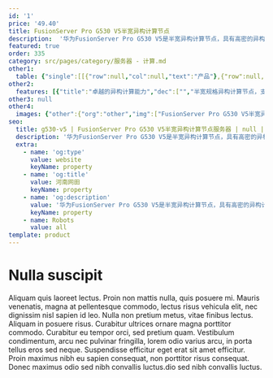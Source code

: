 ```yaml
---
id: '1'
price: '49.40'
title: FusionServer Pro G530 V5半宽异构计算节点
description:  '华为FusionServer Pro G530 V5是半宽异构计算节点，具有高密的异构计算能力，支持GPUDirect RDMA和P2P互联技术；支持多种CPU:GPU配比，为多样化应用负载提供最优的异构拓扑配置；基于全模块化设计，支持CPU和异构部件的长期演进。FusionServer Pro G530 V5适配AI推理、HPC、智能云和数据库等应用场景加速。'
featured: true
order: 335
category: src/pages/category/服务器 - 计算.md
other1: 
  table: {"single":[[{"row":null,"col":null,"text":"产品"},{"row":null,"col":null,"text":"G530 V5"}],[{"row":null,"col":null,"text":"形态"},{"row":null,"col":null,"text":"半宽异构计算节点"}],[{"row":null,"col":null,"text":"GPU加速卡"},{"row":null,"col":null,"text":"最多支持16个GPU卡"}],[{"row":null,"col":null,"text":"处理器"},{"row":null,"col":null,"text":"2个处理器"}],[{"row":null,"col":null,"text":"内存"},{"row":null,"col":null,"text":"最多24个DDR4 DIMM插槽"}],[{"row":null,"col":null,"text":"本地存储"},{"row":null,"col":null,"text":"16*P4机型：支持2块2.5英寸NVMe SSD/SAS/SATA硬盘\n4*双槽位GPU机型或8*单槽位GPU机型：支持4块3.5英寸SAS/SATA硬盘、2块2.5英寸NVMe SSD/SAS/SATA硬盘*"}],[{"row":null,"col":null,"text":"RAID支持"},{"row":null,"col":null,"text":"支持RAID0、1、10、5、50、6、60，支持超级电容保护"}],[{"row":null,"col":null,"text":"操作系统支持"},{"row":null,"col":null,"text":"Microsoft Windows Server，Red Hat Enterprise Linux，SUSE Linux Enterprise Server，Cent OS，Ubuntu"}],[{"row":null,"col":null,"text":"系统管理"},{"row":null,"col":null,"text":"板载iBMC管理模块\n支持IPMI、SOL、KVM Over IP、虚拟媒体等管理特性"}],[{"row":null,"col":null,"text":"工作温度"},{"row":null,"col":null,"text":"5~35℃"}]]}
other2:
  features: [{"title":"卓越的异构计算能力","dec":["","半宽规格异构计算节点，支持最多16块半高半长、单槽位、功耗最高75W或4块全高全长、双槽位、功耗最高300W的异构加速卡；支持GPUDirect RDMA和Peer-to-Peer互联技术，实现多GPU卡的直接内存访问。",""]},{"title":"灵活的异构拓扑配置","dec":["","支持多样化应用的不同CPU/GPU配比需求。",""]},{"title":"全模块化设计","dec":["","采用解耦的CPU模块和异构模块设计，支持CPU和异构部件的长期演进；电源、硬盘、风扇模块化，支持热插拔和冗余备份。",""]}]
other3: null
other4:
  images: {"other":{"org":"other","img":["FusionServer Pro G530 V5半宽异构计算节点.png"]}}
seo:
  title: g530-v5 | FusionServer Pro G530 V5半宽异构计算节点服务器 | null | 昇腾计算 | 服务器 - 计算 | 数据中心
  description: '华为FusionServer Pro G530 V5是半宽异构计算节点，具有高密的异构计算能力，支持GPUDirect RDMA和P2P互联技术；支持多种CPU:GPU配比，为多样化应用负载提供最优的异构拓扑配置；基于全模块化设计，支持CPU和异构部件的长期演进。FusionServer Pro G530 V5适配AI推理、HPC、智能云和数据库等应用场景加速。'
  extra:
    - name: 'og:type'
      value: website
      keyName: property
    - name: 'og:title'
      value: 河南网田
      keyName: property
    - name: 'og:description'
      value: '华为FusionServer Pro G530 V5是半宽异构计算节点，具有高密的异构计算能力，支持GPUDirect RDMA和P2P互联技术；支持多种CPU:GPU配比，为多样化应用负载提供最优的异构拓扑配置；基于全模块化设计，支持CPU和异构部件的长期演进。FusionServer Pro G530 V5适配AI推理、HPC、智能云和数据库等应用场景加速。'
      keyName: property
    - name: Robots
      value: all
template: product
---
```


# Nulla suscipit

Aliquam quis laoreet lectus. Proin non mattis nulla, quis posuere mi. Mauris venenatis, magna at pellentesque commodo, lectus risus vehicula elit, nec dignissim nisl sapien id leo. Nulla non pretium metus, vitae finibus lectus. Aliquam in posuere risus. Curabitur ultrices ornare magna porttitor commodo. Curabitur eu tempor orci, sed pretium quam. Vestibulum condimentum, arcu nec pulvinar fringilla, lorem odio varius arcu, in porta tellus eros sed neque. Suspendisse efficitur eget erat sit amet efficitur. Proin maximus nibh eu sapien consequat, non porttitor risus consequat. Donec maximus odio sed nibh convallis luctus.dio sed nibh convallis luctus.
